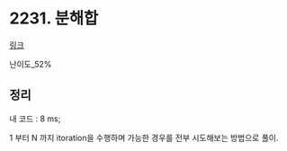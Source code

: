 # 2231. 분해합

[링크](https://www.acmicpc.net/problem/2231)

난이도\_52%

## 정리

내 코드 : 8 ms;

1 부터 N 까지 itoration을 수행하며 가능한 경우를 전부 시도해보는 방법으로 풀이.
